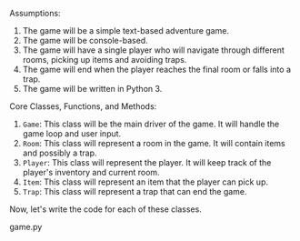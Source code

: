 Assumptions:
1. The game will be a simple text-based adventure game.
2. The game will be console-based.
3. The game will have a single player who will navigate through different rooms, picking up items and avoiding traps.
4. The game will end when the player reaches the final room or falls into a trap.
5. The game will be written in Python 3.

Core Classes, Functions, and Methods:
1. `Game`: This class will be the main driver of the game. It will handle the game loop and user input.
2. `Room`: This class will represent a room in the game. It will contain items and possibly a trap.
3. `Player`: This class will represent the player. It will keep track of the player's inventory and current room.
4. `Item`: This class will represent an item that the player can pick up.
5. `Trap`: This class will represent a trap that can end the game.

Now, let's write the code for each of these classes.

game.py
